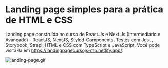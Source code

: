 # Landing page simples para a prática de HTML e CSS

Landing page construída no curso de React.Js e Next.Js (Intermediário e Avançado) - ReactJS, NextJS, Styled-Components, Testes com Jest , Storybook, Strapi, HTML e CSS com TypeScript e JavaScript. Você pode visitá-la em https://landingpagecursojs-mb.netlify.app/.

![landing-page.gif](./img/landing-page.gif)